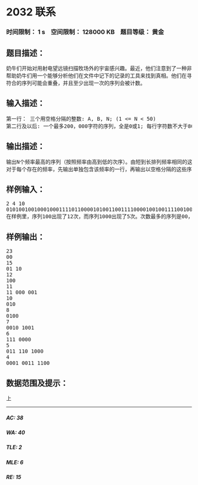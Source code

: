 # 2032 联系   
### 时间限制： 1 s&nbsp;&nbsp;&nbsp;&nbsp;空间限制： 128000 KB&nbsp;&nbsp;&nbsp;&nbsp;题目等级： 黄金  
## 题目描述：  

<pre>
奶牛们开始对用射电望远镜扫描牧场外的宇宙感兴趣。最近，他们注意到了一种非常奇怪的脉冲调制微波从星系的中央发射出来。他们希望知道电波是否是被某些地外生命发射出来的，还是仅仅是普通的的星星发出的。
帮助奶牛们用一个能够分析他们在文件中记下的记录的工具来找到真相。他们在寻找长度在A到B之间（包含A和B本身）在每天的数据文件中重复得最多的比特序列 (1 <= A <= B <= 12)。他们在找那些重复得最多的比特序列。一个输入限制告诉你应输出多少频率最多的序列。
符合的序列可能会重叠，并且至少出现一次的序列会被计数。
</pre>
  
  
## 输入描述：  

<pre>
第一行： 三个用空格分隔的整数: A, B, N; (1 <= N < 50)
第二行及以后: 一个最多200，000字符的序列，全是0或1; 每行字符数不大于80。
</pre>
  
  
## 输出描述：  

<pre>
输出N个频率最高的序列（按照频率由高到低的次序）。由短到长排列频率相同的这些序列，如果长短相同，按二进制大小排列。如果出现的序列个数小于N，输出存在的序列。
对于每个存在的频率，先输出单独包含该频率的一行，再输出以空格分隔的这些序列。每行六个（除非少于六个剩下）。
</pre>
  
  
## 样例输入：  

<pre>
2 4 10
01010010010001000111101100001010011001111000010010011110010000000
在样例里，序列100出现了12次，而序列1000出现了5次。次数最多的序列是00，出现了23次。
</pre>
  
  
## 样例输出：  

<pre>
23
00
15
01 10
12
100
11
11 000 001
10
010
8
0100
7
0010 1001
6
111 0000
5
011 110 1000
4
0001 0011 1100
</pre>
  
  
## 数据范围及提示：  

<pre>
上
</pre>
  
  
***  

##### AC: 38  
##### WA: 40  
##### TLE: 2  
##### MLE: 6  
##### RE: 15  
